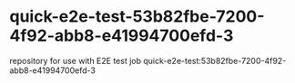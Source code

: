 # quick-e2e-test-53b82fbe-7200-4f92-abb8-e41994700efd-3
repository for use with E2E test job quick-e2e-test:53b82fbe-7200-4f92-abb8-e41994700efd-3
